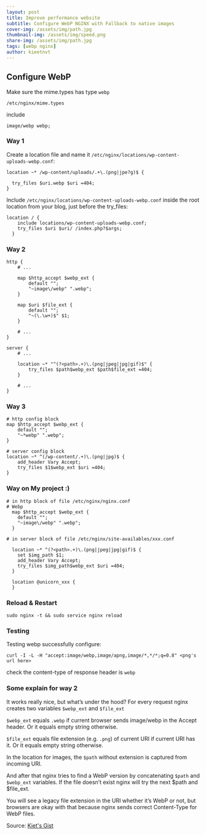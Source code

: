 ```yaml
---
layout: post
title: Improve performance website
subtitle: Configure WebP NGINX with Fallback to native images
cover-img: /assets/img/path.jpg
thumbnail-img: /assets/img/speed.png
share-img: /assets/img/path.jpg
tags: [webp nginx]
author: kieetnvt
---
```


## Configure WebP

Make sure the mime.types has type `webp`

```
/etc/nginx/mime.types
```

include

```
image/webp webp;
```

### Way 1

Create a location file and name it `/etc/nginx/locations/wp-content-uploads-webp.conf`:

```
location ~* /wp-content/uploads/.+\.(png|jpe?g)$ {

  try_files $uri.webp $uri =404;
}
```

Include `/etc/nginx/locations/wp-content-uploads-webp.conf` inside the root location from your blog, just before the try_files:

```
location / {
    include locations/wp-content-uploads-webp.conf;
    try_files $uri $uri/ /index.php?$args;
  }
```

### Way 2

```
http {
    # ...

    map $http_accept $webp_ext {
        default "";
        "~image\/webp" ".webp";
    }

    map $uri $file_ext {
        default "";
        "~(\.\w+)$" $1;
    }

    # ...
}
```

```
server {
    # ...

    location ~* "^(?<path>.+)\.(png|jpeg|jpg|gif)$" {
        try_files $path$webp_ext $path$file_ext =404;
    }

    # ...
}
```

### Way 3

```
# http config block
map $http_accept $webp_ext {
    default "";
    "~*webp" ".webp";
}

# server config block
location ~* ^(/wp-content/.+)\.(png|jpg)$ {
    add_header Vary Accept;
    try_files $1$webp_ext $uri =404;
}
```

### Way on My project :)

```
# in http block of file /etc/nginx/nginx.conf
# Webp
  map $http_accept $webp_ext {
    default "";
    "~image\/webp" ".webp";
  }

# in server block of file /etc/nginx/site-availables/xxx.conf

  location ~* ^(?<path>.+)\.(png|jpeg|jpg|gif)$ {
    set $img_path $1;
    add_header Vary Accept;
    try_files $img_path$webp_ext $uri =404;
  }

  location @unicorn_xxx {
  }
```

### Reload & Restart

```
sudo nginx -t && sudo service nginx reload
```

### Testing

Testing webp successfully configure:

```
curl -I -L -H "accept:image/webp,image/apng,image/*,*/*;q=0.8" <png's url here>
```

check the content-type of response header is `webp`

### Some explain for way 2

It works really nice, but what’s under the hood? For every request nginx creates two variables `$webp_ext` and `$file_ext`

`$webp_ext` equals `.webp` if current browser sends image/webp in the Accept header. Or it equals empty string otherwise.

`$file_ext` equals file extension (e.g. `.png`) of current URI if current URI has it. Or it equals empty string otherwise.

In the location for images, the `$path` without extension is captured from incoming URI.

And after that nginx tries to find a WebP version by concatenating `$path` and `$webp_ext` variables. If the file doesn’t exist nginx will try the next $path and $file_ext.

You will see a legacy file extension in the URI whether it’s WebP or not, but browsers are okay with that because nginx sends correct Content-Type for WebP files.

Source: [Kiet's Gist](https://gist.github.com/kieetnvt/27252dbed8c1e1cabda79dfca91acad5)